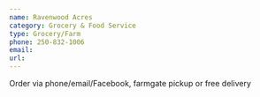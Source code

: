 ```yaml
---
name: Ravenwood Acres
category: Grocery & Food Service
type: Grocery/Farm
phone: 250-832-1006
email: 
url: 
---
```


Order via phone/email/Facebook, farmgate pickup or free delivery 